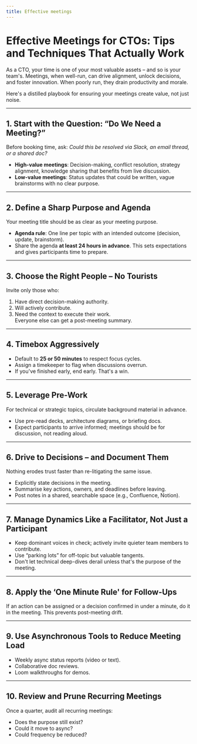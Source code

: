 ```yaml
---
title: Effective meetings
---
```


# Effective Meetings for CTOs: Tips and Techniques That Actually Work

As a CTO, your time is one of your most valuable assets – and so is your team's. Meetings, when well-run, can drive alignment, unlock decisions, and foster innovation. When poorly run, they drain productivity and morale.

Here's a distilled playbook for ensuring your meetings create value, not just noise.

---

## 1. Start with the Question: “Do We Need a Meeting?”

Before booking time, ask: _Could this be resolved via Slack, an email thread, or a shared doc?_

- **High-value meetings**: Decision-making, conflict resolution, strategy alignment, knowledge sharing that benefits from live discussion.
- **Low-value meetings**: Status updates that could be written, vague brainstorms with no clear purpose.

---

## 2. Define a Sharp Purpose and Agenda

Your meeting title should be as clear as your meeting purpose.

- **Agenda rule**: One line per topic with an intended outcome (decision, update, brainstorm).
- Share the agenda **at least 24 hours in advance**. This sets expectations and gives participants time to prepare.

---

## 3. Choose the Right People – No Tourists

Invite only those who:

1. Have direct decision-making authority.
2. Will actively contribute.
3. Need the context to execute their work.  
   Everyone else can get a post-meeting summary.

---

## 4. Timebox Aggressively

- Default to **25 or 50 minutes** to respect focus cycles.
- Assign a timekeeper to flag when discussions overrun.
- If you've finished early, end early. That's a win.

---

## 5. Leverage Pre-Work

For technical or strategic topics, circulate background material in advance.

- Use pre-read decks, architecture diagrams, or briefing docs.
- Expect participants to arrive informed; meetings should be for discussion, not reading aloud.

---

## 6. Drive to Decisions – and Document Them

Nothing erodes trust faster than re-litigating the same issue.

- Explicitly state decisions in the meeting.
- Summarise key actions, owners, and deadlines before leaving.
- Post notes in a shared, searchable space (e.g., Confluence, Notion).

---

## 7. Manage Dynamics Like a Facilitator, Not Just a Participant

- Keep dominant voices in check; actively invite quieter team members to contribute.
- Use “parking lots” for off-topic but valuable tangents.
- Don't let technical deep-dives derail unless that's the purpose of the meeting.

---

## 8. Apply the ‘One Minute Rule' for Follow-Ups

If an action can be assigned or a decision confirmed in under a minute, do it in the meeting. This prevents post-meeting drift.

---

## 9. Use Asynchronous Tools to Reduce Meeting Load

- Weekly async status reports (video or text).
- Collaborative doc reviews.
- Loom walkthroughs for demos.

---

## 10. Review and Prune Recurring Meetings

Once a quarter, audit all recurring meetings:

- Does the purpose still exist?
- Could it move to async?
- Could frequency be reduced?
